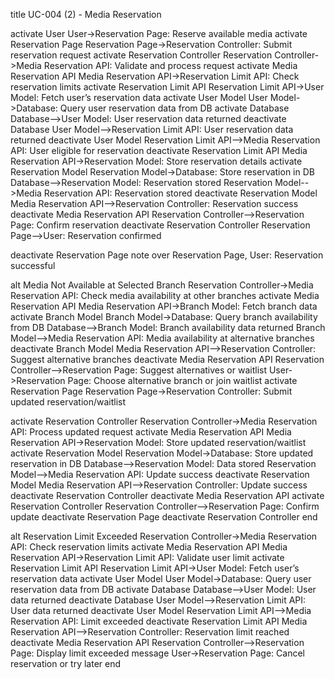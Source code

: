 title UC-004 (2) - Media Reservation

activate User
User->Reservation Page: Reserve available media
activate Reservation Page
Reservation Page->Reservation Controller: Submit reservation request
activate Reservation Controller
Reservation Controller->Media Reservation API: Validate and process request
activate Media Reservation API
Media Reservation API->Reservation Limit API: Check reservation limits
activate Reservation Limit API
Reservation Limit API->User Model: Fetch user’s reservation data
activate User Model
User Model->Database: Query user reservation data from DB
activate Database
Database-->User Model: User reservation data returned
deactivate Database
User Model-->Reservation Limit API: User reservation data returned
deactivate User Model
Reservation Limit API-->Media Reservation API: User eligible for reservation
deactivate Reservation Limit API
Media Reservation API->Reservation Model: Store reservation details
activate Reservation Model
Reservation Model->Database: Store reservation in DB
Database-->Reservation Model: Reservation stored
Reservation Model-->Media Reservation API: Reservation stored
deactivate Reservation Model
Media Reservation API-->Reservation Controller: Reservation success
deactivate Media Reservation API
Reservation Controller-->Reservation Page: Confirm reservation
deactivate Reservation Controller
Reservation Page-->User: Reservation confirmed

deactivate Reservation Page
note over Reservation Page, User: Reservation successful

alt Media Not Available at Selected Branch
Reservation Controller->Media Reservation API: Check media availability at other branches
activate Media Reservation API
Media Reservation API->Branch Model: Fetch branch data
activate Branch Model
Branch Model->Database: Query branch availability from DB
Database-->Branch Model: Branch availability data returned
Branch Model-->Media Reservation API: Media availability at alternative branches
deactivate Branch Model
Media Reservation API-->Reservation Controller: Suggest alternative branches
deactivate Media Reservation API
Reservation Controller-->Reservation Page: Suggest alternatives or waitlist
User->Reservation Page: Choose alternative branch or join waitlist
activate Reservation Page
Reservation Page->Reservation Controller: Submit updated reservation/waitlist

activate Reservation Controller
Reservation Controller->Media Reservation API: Process updated request
activate Media Reservation API
Media Reservation API->Reservation Model: Store updated reservation/waitlist
activate Reservation Model
Reservation Model->Database: Store updated reservation in DB
Database-->Reservation Model: Data stored
Reservation Model-->Media Reservation API: Update success
deactivate Reservation Model
Media Reservation API-->Reservation Controller: Update success
deactivate Reservation Controller
deactivate Media Reservation API
activate Reservation Controller
Reservation Controller-->Reservation Page: Confirm update
deactivate Reservation Page
deactivate Reservation Controller
end

alt Reservation Limit Exceeded
Reservation Controller->Media Reservation API: Check reservation limits
activate Media Reservation API
Media Reservation API->Reservation Limit API: Validate user limit
activate Reservation Limit API
Reservation Limit API->User Model: Fetch user’s reservation data
activate User Model
User Model->Database: Query user reservation data from DB
activate Database
Database-->User Model: User data returned
deactivate Database
User Model-->Reservation Limit API: User data returned
deactivate User Model
Reservation Limit API-->Media Reservation API: Limit exceeded
deactivate Reservation Limit API
Media Reservation API-->Reservation Controller: Reservation limit reached
deactivate Media Reservation API
Reservation Controller-->Reservation Page: Display limit exceeded message
User->Reservation Page: Cancel reservation or try later
end
